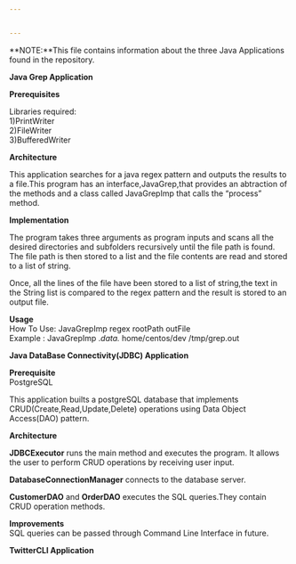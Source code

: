 ```yaml
---


---
```


<p>**NOTE:**This file contains information about the three Java Applications found in the repository.</p>
<p><strong>Java Grep Application</strong></p>
<p><strong>Prerequisites</strong></p>
<p>Libraries required:<br>
1)PrintWriter<br>
2)FileWriter<br>
3)BufferedWriter</p>
<p><strong>Architecture</strong></p>
<p>This application searches for a java regex pattern and outputs the results to a file.This program has an interface,JavaGrep,that provides an abtraction of the methods and a class called JavaGrepImp that calls the “process” method.</p>
<p><strong>Implementation</strong></p>
<p>The program takes three arguments as program inputs and scans all the desired directories and subfolders recursively until the file path is found.<br>
The file path is then stored to a list and the file contents are read and stored to a list of string.</p>
<p>Once, all the lines of the file have been stored to a list of string,the text in the String list is compared to the regex pattern and the result is stored to an output file.</p>
<p><strong>Usage</strong><br>
How To Use: JavaGrepImp regex rootPath outFile<br>
Example : JavaGrepImp .<em>data.</em> home/centos/dev /tmp/grep.out</p>
<p><strong>Java DataBase Connectivity(JDBC) Application</strong></p>
<p><strong>Prerequisite</strong><br>
PostgreSQL</p>
<p>This application builts a postgreSQL database that implements CRUD(Create,Read,Update,Delete) operations using Data Object Access(DAO) pattern.</p>
<p><strong>Architecture</strong></p>
<p><strong>JDBCExecutor</strong> runs the main method and executes the program. It allows the user to perform CRUD operations by receiving user input.</p>
<p><strong>DatabaseConnectionManager</strong> connects to the database server.</p>
<p><strong>CustomerDAO</strong> and <strong>OrderDAO</strong> executes the SQL queries.They contain CRUD operation methods.</p>
<p><strong>Improvements</strong><br>
SQL queries can be passed through Command Line Interface in future.</p>
<p><strong>TwitterCLI Application</strong></p>

